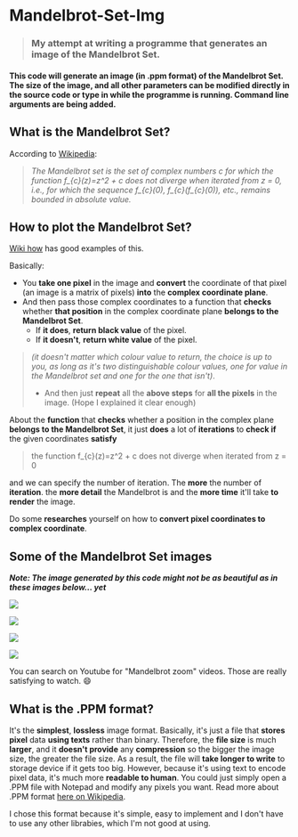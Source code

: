 # Mandelbrot-Set-Img
> ### My attempt at writing a programme that generates an image of the Mandelbrot Set.

#### This code will generate an image (in .ppm format) of the Mandelbrot Set. The size of the image, and all other parameters can be modified directly in the source code or type in while the programme is running. Command line arguments are being added.

## What is the Mandelbrot Set?
 According to [Wikipedia](https://en.wikipedia.org/wiki/Mandelbrot_set):
> *The Mandelbrot set is the set of complex numbers c for which the function f_{c}(z)=z^2 + c does not diverge when iterated from z = 0, i.e., for which the sequence f_{c}(0), f_{c}(f_{c}(0)), etc., remains bounded in absolute value.*

## How to plot the Mandelbrot Set?
[Wiki how](https://www.wikihow.com/Plot-the-Mandelbrot-Set-By-Hand) has good examples of this.

Basically:
* You __take one pixel__ in the image and __convert__ the coordinate of that pixel (an image is a matrix of pixels) __into__ the __complex coordinate plane__.
* And then pass those complex coordinates to a function that __checks__ whether __that position__ in the complex coordinate plane __belongs to the Mandelbrot Set__.
  * If __it does__, __return black value__ of the pixel.
  * If __it doesn't__, __return white value__ of the pixel.
> *(it doesn't matter which colour value to return, the choice is up to you, as long as it's two distinguishable colour values, one for value in the Mandelbrot set and one for the one that isn't)*.
>
> * And then just __repeat__ all the __above steps__ for __all the pixels__ in the image.
> (Hope I explained it clear enough)

About the __function__ that __checks__ whether a position in the complex plane __belongs to the Mandelbrot Set__, it just __does__ a lot of __iterations__ to __check if__ the given coordinates __satisfy__
> the function f_{c}(z)=z^2 + c does not diverge when iterated from z = 0

and we can specify the number of iteration. The __more__ the number of __iteration__. the __more detail__ the Mandelbrot is and the __more time__ it'll take __to render__ the image.

Do some __researches__ yourself on how to __convert pixel coordinates to complex coordinate__.

## Some of the Mandelbrot Set images
__*Note: The image generated by this code might not be as beautiful as in these images below... yet*__

![](https://upload.wikimedia.org/wikipedia/commons/2/21/Mandel_zoom_00_mandelbrot_set.jpg)

![](https://1.bp.blogspot.com/-6TyE_n-7w28/TtdyiumCmLI/AAAAAAAAA5Q/0ZXOG44qsuk/s1600/Mandel_zoom_07_satellite.jpg)

![](https://i.pinimg.com/originals/6e/e5/68/6ee568e2dac803d223338b77d4542151.jpg)

![](https://i.redd.it/12z4i9t8l1f11.png)

You can search on Youtube for "Mandelbrot zoom" videos. Those are really satisfying to watch. :smile:

## What is the .PPM format?
It's the __simplest__, __lossless__ image format. Basically, it's just a file that __stores pixel__ data __using texts__ rather than binary. Therefore, the __file size__ is much __larger__, and it __doesn't provide__ any __compression__ so the bigger the image size, the greater the file size. As a result, the file will __take longer to write__ to storage device if it gets too big. However, because it's using text to encode pixel data, it's much more __readable to human__. You could just simply open a .PPM file with Notepad and modify any pixels you want. Read more about .PPM format [here on Wikipedia](https://en.wikipedia.org/wiki/Netpbm).

I chose this format because it's simple, easy to implement and I don't have to use any other librabies, which I'm not good at using.
